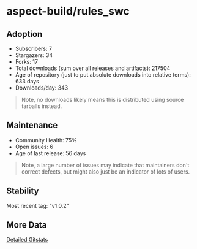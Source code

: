 # aspect-build/rules_swc

## Adoption

- Subscribers: 7
- Stargazers: 34
- Forks: 17
- Total downloads (sum over all releases and artifacts): 217504
- Age of repository (just to put absolute downloads into relative terms): 633 days
- Downloads/day: 343

> Note, no downloads likely means this is distributed using source tarballs instead.

## Maintenance

- Community Health: 75%
- Open issues: 6
- Age of last release: 56 days

> Note, a large number of issues may indicate that maintainers don't correct defects, but might also
> just be an indicator of lots of users.

## Stability

Most recent tag: "v1.0.2"

## More Data

[Detailed Gitstats](/bazel-catalog/gitstats/aspect-build/rules_swc)

